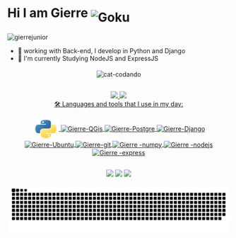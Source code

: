 
# Hi I am Gierre <img align="middle" alt="Goku" height="70" width="120" src="https://gifs.eco.br/wp-content/uploads/2021/10/imagens-e-gifs-de-oi-eu-sou-o-goku-22.gif">

<p align="left"> <img src="https://komarev.com/ghpvc/?username=gierrejunior" alt="gierrejunior" /> </p>

- 🔭 working with Back-end, I develop in Python and Django
- 🌱 I'm currently Studying NodeJS and ExpressJS

<div align="center">
  <img align="middle" alt="cat-codando" height="150" width="150" src="https://miro.medium.com/max/960/1*XcP8x4p0AmeUX0j65lY8Yw.gif">
</div>

##
<div align="center">
  <a href="https://github.com/gierrejunior">
  <img height="150em" src="https://github-readme-stats.vercel.app/api?username=gierrejunior&show_icons=true&theme=dracula&include_all_commits=true&count_private=true"/>
  <img height="150em" src="https://github-readme-stats.vercel.app/api/top-langs/?username=gierrejunior&layout=compact&langs_count=7&theme=dracula"/>
</div>
  
  <div align="center">
  🛠️ Languages and tools that I use in my day:
  </div>
<div style="display: inline_block" align = "center"><br>
  <img align="center" alt="Gierre-Python" height="50" width="60" src="https://raw.githubusercontent.com/devicons/devicon/master/icons/python/python-original.svg">
  <img align="center" alt="Gierre-QGis" height="50" width="50" src="https://upload.wikimedia.org/wikipedia/commons/7/77/Qgis-icon-3.0.png?20180304175057">
  <img align="center" alt="Gierre-Postgre" height="50" width="60" src="https://cdn.jsdelivr.net/gh/devicons/devicon/icons/postgresql/postgresql-original-wordmark.svg">
  <img align="center" alt="Gierre-Django" height="50" width="60" src="https://cdn.jsdelivr.net/gh/devicons/devicon/icons/django/django-plain.svg">
  <img align="center" alt="Gierre-Ubuntu" height="50" width="60" src="https://cdn.jsdelivr.net/gh/devicons/devicon/icons/ubuntu/ubuntu-plain.svg">
  <img align="center" alt="Gierre-git" height="50" width="60" src="https://cdn.jsdelivr.net/gh/devicons/devicon/icons/git/git-original.svg">
  <img align="center" alt="Gierre -numpy" height="50" width="60" src="https://cdn.jsdelivr.net/gh/devicons/devicon/icons/numpy/numpy-original.svg" />
  <img align="center" alt="Gierre -nodejs" height="50" width="60" src="https://cdn.jsdelivr.net/gh/devicons/devicon/icons/nodejs/nodejs-original.svg" />
  <img align="center" alt="Gierre -express" height="50" width="60" src="https://cdn.jsdelivr.net/gh/devicons/devicon/icons/express/express-original.svg" />
</div>
 
  ##
  
  <div align="center"> 
  <a href="https://instagram.com/gierre_junior" target="_blank"><img src="https://img.shields.io/badge/-Instagram-%23E4405F?style=for-the-badge&logo=instagram&logoColor=white" target="_blank"></a>
  <a href = "mailto:gierremartins@gmail.com"><img src="https://img.shields.io/badge/-Gmail-%23333?style=for-the-badge&logo=gmail&logoColor=white" target="_blank"></a>
  <a href="https://www.linkedin.com/in/gierrejunior/" target="_blank"><img src="https://img.shields.io/badge/-LinkedIn-%230077B5?style=for-the-badge&logo=linkedin&logoColor=white" target="_blank"></a> 
    
  

  ![Snake animation](https://github.com/gierrejunior/gierrejunior/blob/output/github-contribution-grid-snake.svg)
 
</div>
